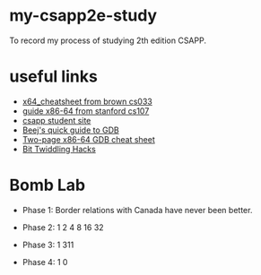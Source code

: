 # my-csapp2e-study
To record my process of studying 2th edition CSAPP.

# useful links
* [x64_cheatsheet from brown cs033](https://cs.brown.edu/courses/cs033/docs/guides/x64_cheatsheet.pdf)
* [guide x86-64 from stanford cs107](https://web.stanford.edu/class/cs107/guide_x86-64.html)
* [csapp student site](http://csapp.cs.cmu.edu/3e/students.html)
* [Beej's quick guide to GDB](http://beej.us/guide/bggdb)
* [Two-page x86-64 GDB cheat sheet](http://csapp.cs.cmu.edu/3e/docs/gdbnotes-x86-64.pdf)
* [Bit Twiddling Hacks](https://graphics.stanford.edu/~seander/bithacks.html)

# Bomb Lab
* Phase 1: Border relations with Canada have never been better.

* Phase 2: 1 2 4 8 16 32

* Phase 3: 1 311

* Phase 4: 1 0
